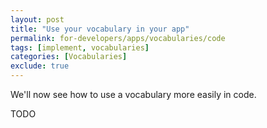 ```yaml
---
layout: post
title: "Use your vocabulary in your app"
permalink: for-developers/apps/vocabularies/code
tags: [implement, vocabularies]
categories: [Vocabularies]
exclude: true
---
```


We'll now see how to use a vocabulary more easily in code.

TODO  

